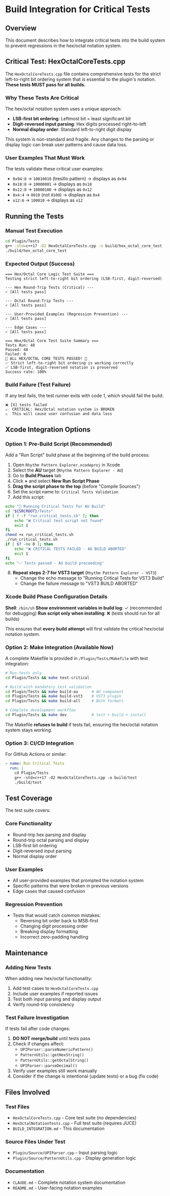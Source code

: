 # Build Integration for Critical Tests

## Overview

This document describes how to integrate critical tests into the build system to prevent regressions in the hex/octal notation system.

## Critical Test: HexOctalCoreTests.cpp

The `HexOctalCoreTests.cpp` file contains comprehensive tests for the strict left-to-right bit ordering system that is essential to the plugin's notation. **These tests MUST pass for all builds.**

### Why These Tests Are Critical

The hex/octal notation system uses a unique approach:
- **LSB-first bit ordering**: Leftmost bit = least significant bit
- **Digit-reversed input parsing**: Hex digits processed right-to-left
- **Normal display order**: Standard left-to-right digit display

This system is non-standard and fragile. Any changes to the parsing or display logic can break user patterns and cause data loss.

### User Examples That Must Work

The tests validate these critical user examples:
- `0x94:8` → `10010010` (tresillo pattern) → displays as `0x94`
- `0x18:8` → `10000001` → displays as `0x18`
- `0x12:8` → `10000100` → displays as `0x12`
- `0x4:4` → `0010` (not `0100`) → displays as `0x4`
- `o12:6` → `100010` → displays as `o12`

## Running the Tests

### Manual Test Execution

```bash
cd Plugin/Tests
g++ -std=c++17 -O2 HexOctalCoreTests.cpp -o build/hex_octal_core_test
./build/hex_octal_core_test
```

### Expected Output (Success)

```
=== Hex/Octal Core Logic Test Suite ===
Testing strict left-to-right bit ordering (LSB-first, digit-reversed)

--- Hex Round-Trip Tests (Critical) ---
✓ [All tests pass]

--- Octal Round-Trip Tests ---
✓ [All tests pass]

--- User-Provided Examples (Regression Prevention) ---
✓ [All tests pass]

--- Edge Cases ---
✓ [All tests pass]

=== Hex/Octal Core Test Suite Summary ===
Tests Run: 48
Passed: 48
Failed: 0
🎉 ALL HEX/OCTAL CORE TESTS PASSED! 🎉
✅ Strict left-to-right bit ordering is working correctly
✅ LSB-first, digit-reversed notation is preserved
Success rate: 100%
```

### Build Failure (Test Failure)

If any test fails, the test runner exits with code 1, which should fail the build:

```
❌ [X] tests failed
⚠️  CRITICAL: Hex/Octal notation system is BROKEN
⚠️  This will cause user confusion and data loss
```

## Xcode Integration Options

### Option 1: Pre-Build Script (Recommended)

Add a "Run Script" build phase at the beginning of the build process:

1. Open `Rhythm Pattern Explorer.xcodeproj` in Xcode
2. Select the **AU** target (`Rhythm Pattern Explorer - AU`)
3. Go to **Build Phases** tab
4. Click **+** and select **New Run Script Phase**
5. **Drag the script phase to the top** (before "Compile Sources")
6. Set the script name to: `Critical Tests Validation`
7. Add this script:

```bash
echo "🔬 Running Critical Tests for AU Build"
cd "${SRCROOT}/Tests"
if [ ! -f "run_critical_tests.sh" ]; then
    echo "❌ Critical test script not found"
    exit 1
fi
chmod +x run_critical_tests.sh
./run_critical_tests.sh
if [ $? -ne 0 ]; then
    echo "❌ CRITICAL TESTS FAILED - AU BUILD ABORTED"
    exit 1
fi
echo "✅ Tests passed - AU build proceeding"
```

8. **Repeat steps 2-7 for VST3 target** (`Rhythm Pattern Explorer - VST3`)
   - Change the echo message to "Running Critical Tests for VST3 Build"
   - Change the failure message to "VST3 BUILD ABORTED"

### Xcode Build Phase Configuration Details

**Shell**: `/bin/sh`
**Show environment variables in build log**: ✓ (recommended for debugging)
**Run script only when installing**: ❌ (tests should run for all builds)

This ensures that **every build attempt** will first validate the critical hex/octal notation system.

### Option 2: Make Integration (Available Now)

A complete Makefile is provided in `/Plugin/Tests/Makefile` with test integration:

```bash
# Run tests only
cd Plugin/Tests && make test-critical

# Build with mandatory test validation
cd Plugin/Tests && make build-au      # AU component
cd Plugin/Tests && make build-vst3    # VST3 plugin  
cd Plugin/Tests && make build-all     # Both formats

# Complete development workflow
cd Plugin/Tests && make dev           # test + build + install
```

The Makefile **refuses to build** if tests fail, ensuring the hex/octal notation system stays working.

### Option 3: CI/CD Integration

For GitHub Actions or similar:

```yaml
- name: Run Critical Tests
  run: |
    cd Plugin/Tests
    g++ -std=c++17 -O2 HexOctalCoreTests.cpp -o build/test
    ./build/test
```

## Test Coverage

The test suite covers:

### Core Functionality
- Round-trip hex parsing and display
- Round-trip octal parsing and display
- LSB-first bit ordering
- Digit-reversed input parsing
- Normal display order

### User Examples
- All user-provided examples that prompted the notation system
- Specific patterns that were broken in previous versions
- Edge cases that caused confusion

### Regression Prevention
- Tests that would catch common mistakes:
  - Reversing bit order back to MSB-first
  - Changing digit processing order
  - Breaking display formatting
  - Incorrect zero-padding handling

## Maintenance

### Adding New Tests

When adding new hex/octal functionality:

1. Add test cases to `HexOctalCoreTests.cpp`
2. Include user examples if reported issues
3. Test both input parsing and display output
4. Verify round-trip consistency

### Test Failure Investigation

If tests fail after code changes:

1. **DO NOT merge/build** until tests pass
2. Check if changes affect:
   - `UPIParser::parseNumericPattern()` 
   - `PatternUtils::getHexString()`
   - `PatternUtils::getOctalString()`
   - `UPIParser::parseDecimal()`
3. Verify user examples still work manually
4. Consider if the change is intentional (update tests) or a bug (fix code)

## Files Involved

### Test Files
- `HexOctalCoreTests.cpp` - Core test suite (no dependencies)
- `HexOctalNotationTests.cpp` - Full test suite (requires JUCE)
- `BUILD_INTEGRATION.md` - This documentation

### Source Files Under Test
- `Plugin/Source/UPIParser.cpp` - Input parsing logic
- `Plugin/Source/PatternUtils.cpp` - Display generation logic

### Documentation
- `CLAUDE.md` - Complete notation system documentation
- `README.md` - User-facing notation examples